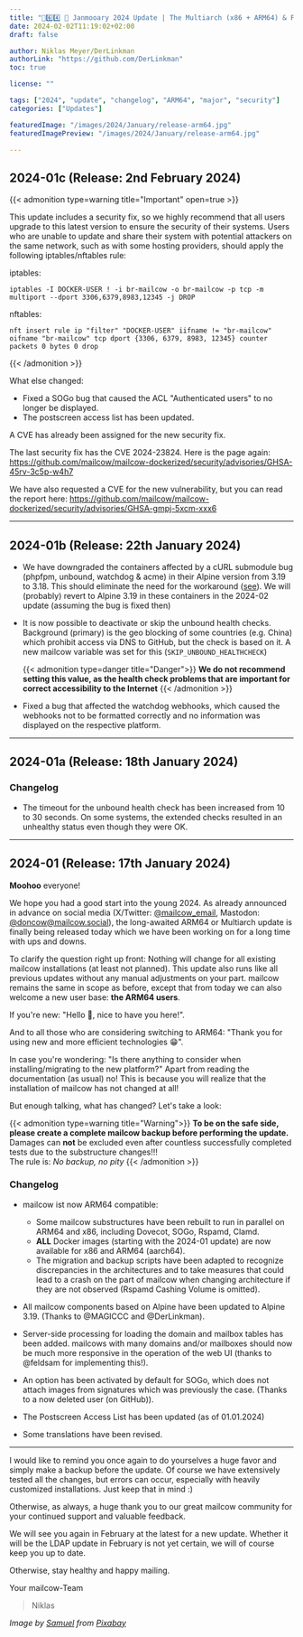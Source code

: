 ```yaml
---
title: "🦾6️⃣4️⃣ 🐄 Janmooary 2024 Update | The Multiarch (x86 + ARM64) & Performance Update - Revision C"
date: 2024-02-02T11:19:02+02:00
draft: false

author: Niklas Meyer/DerLinkman
authorLink: "https://github.com/DerLinkman"
toc: true

license: ""

tags: ["2024", "update", "changelog", "ARM64", "major", "security"]
categories: ["Updates"]

featuredImage: "/images/2024/January/release-arm64.jpg"
featuredImagePreview: "/images/2024/January/release-arm64.jpg"

---
```


## 2024-01c (Release: 2nd February 2024)

{{< admonition type=warning title="Important" open=true >}}

This update includes a security fix, so we highly recommend that all users upgrade to this latest version to ensure the security of their systems. Users who are unable to update and share their system with potential attackers on the same network, such as with some hosting providers, should apply the following iptables/nftables rule:

<!--more-->

iptables:

```
iptables -I DOCKER-USER ! -i br-mailcow -o br-mailcow -p tcp -m multiport --dport 3306,6379,8983,12345 -j DROP
```

nftables:
```
nft insert rule ip "filter" "DOCKER-USER" iifname != "br-mailcow" oifname "br-mailcow" tcp dport {3306, 6379, 8983, 12345} counter packets 0 bytes 0 drop
```

{{< /admonition >}}

What else changed:

+ Fixed a SOGo bug that caused the ACL "Authenticated users" to no longer be displayed.
+ The postscreen access list has been updated.

A CVE has already been assigned for the new security fix.

The last security fix has the CVE 2024-23824. Here is the page again: https://github.com/mailcow/mailcow-dockerized/security/advisories/GHSA-45rv-3c5p-w4h7

We have also requested a CVE for the new vulnerability, but you can read the report here: https://github.com/mailcow/mailcow-dockerized/security/advisories/GHSA-gmpj-5xcm-xxx6

---

## 2024-01b (Release: 22th January 2024)

+ We have downgraded the containers affected by a cURL submodule bug (phpfpm, unbound, watchdog & acme) in their Alpine version from 3.19 to 3.18. This should eliminate the need for the workaround ([see](https://twitter.com/mailcow_email/status/1747880630317101556)). We will (probably) revert to Alpine 3.19 in these containers in the 2024-02 update (assuming the bug is fixed then)
+ It is now possible to deactivate or skip the unbound health checks. Background (primary) is the geo blocking of some countries (e.g. China) which prohibit access via DNS to GitHub, but the check is based on it. A new mailcow variable was set for this (`SKIP_UNBOUND_HEALTHCHECK`)

    {{< admonition type=danger title="Danger">}} 
**We do not recommend setting this value, as the health check problems that are important for correct accessibility to the Internet**
    {{< /admonition >}}

+ Fixed a bug that affected the watchdog webhooks, which caused the webhooks not to be formatted correctly and no information was displayed on the respective platform.

---

## 2024-01a (Release: 18th January 2024)

### Changelog

+ The timeout for the unbound health check has been increased from 10 to 30 seconds. On some systems, the extended checks resulted in an unhealthy status even though they were OK.

---

## 2024-01 (Release: 17th January 2024)

**Moohoo** everyone!

We hope you had a good start into the young 2024. As already announced in advance on social media (X/Twitter: [@mailcow_email](https://x.com/mailcow_email), Mastodon: [@doncow@mailcow.social](https://mailcow.social/@doncow)), the long-awaited ARM64 or Multiarch update is finally being released today which we have been working on for a long time with ups and downs.

<!--more-->

To clarify the question right up front: Nothing will change for all existing mailcow installations (at least not planned). This update also runs like all previous updates without any manual adjustments on your part. mailcow remains the same in scope as before, except that from today we can also welcome a new user base: **the ARM64 users**.

If you're new: "Hello 👋, nice to have you here!".

And to all those who are considering switching to ARM64: "Thank you for using new and more efficient technologies 😁".

In case you're wondering: "Is there anything to consider when installing/migrating to the new platform?" Apart from reading the documentation (as usual) no! This is because you will realize that the installation of mailcow has not changed at all!

But enough talking, what has changed? Let's take a look:

{{< admonition type=warning title="Warning">}}
**To be on the safe side, please create a complete mailcow backup before performing the update.** <br>
Damages can **not** be excluded even after countless successfully completed tests due to the substructure changes!!! <br>
The rule is: *No backup, no pity*
{{< /admonition >}}

### Changelog

- mailcow ist now ARM64 compatible:
    - Some mailcow substructures have been rebuilt to run in parallel on ARM64 and x86, including Dovecot, SOGo, Rspamd, Clamd.
    - **ALL** Docker images (starting with the 2024-01 update) are now available for x86 and ARM64 (aarch64).
    - The migration and backup scripts have been adapted to recognize discrepancies in the architectures and to take measures that could lead to a crash on the part of mailcow when changing architecture if they are not observed (Rspamd Cashing Volume is omitted).

- All mailcow components based on Alpine have been updated to Alpine 3.19. (Thanks to @MAGICCC and @DerLinkman).

- Server-side processing for loading the domain and mailbox tables has been added. mailcows with many domains and/or mailboxes should now be much more responsive in the operation of the web UI (thanks to @feldsam for implementing this!).

- An option has been activated by default for SOGo, which does not attach images from signatures which was previously the case. (Thanks to a now deleted user (on GitHub)).

- The Postscreen Access List has been updated (as of 01.01.2024)

- Some translations have been revised.

---

I would like to remind you once again to do yourselves a huge favor and simply make a backup before the update. Of course we have extensively tested all the changes, but errors can occur, especially with heavily customized installations. Just keep that in mind :)

Otherwise, as always, a huge thank you to our great mailcow community for your continued support and valuable feedback.

We will see you again in February at the latest for a new update. Whether it will be the LDAP update in February is not yet certain, we will of course keep you up to date.

Otherwise, stay healthy and happy mailing.

Your mailcow-Team
> Niklas

*Image by <a href="https://pixabay.com/de/users/bbaaer-1679131/?utm_source=link-attribution&utm_medium=referral&utm_campaign=image&utm_content=1799310">Samuel</a> from <a href="https://pixabay.com/de//?utm_source=link-attribution&utm_medium=referral&utm_campaign=image&utm_content=1799310">Pixabay</a>*
